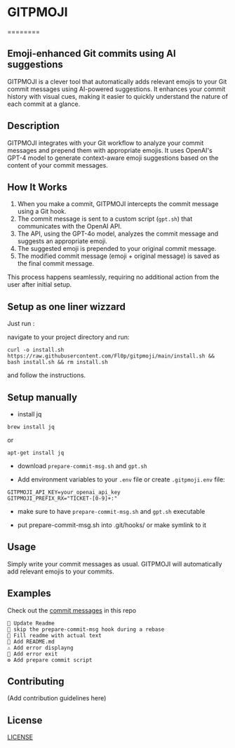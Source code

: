 # GITPMOJI
========

Emoji-enhanced Git commits using AI suggestions
----------------------------------------------

GITPMOJI is a clever tool that automatically adds relevant emojis to your Git commit messages using AI-powered suggestions. It enhances your commit history with visual cues, making it easier to quickly understand the nature of each commit at a glance.

## Description

GITPMOJI integrates with your Git workflow to analyze your commit messages and prepend them with appropriate emojis. It uses OpenAI's GPT-4 model to generate context-aware emoji suggestions based on the content of your commit messages.

## How It Works

1. When you make a commit, GITPMOJI intercepts the commit message using a Git hook.
2. The commit message is sent to a custom script (`gpt.sh`) that communicates with the OpenAI API.
3. The API, using the GPT-4o model, analyzes the commit message and suggests an appropriate emoji.
4. The suggested emoji is prepended to your original commit message.
5. The modified commit message (emoji + original message) is saved as the final commit message.

This process happens seamlessly, requiring no additional action from the user after initial setup.

## Setup as one liner wizzard

Just run :

navigate to your project directory and run:
```
curl -o install.sh https://raw.githubusercontent.com/Fl0p/gitpmoji/main/install.sh && bash install.sh && rm install.sh
```
and follow the instructions.

## Setup manually

- install jq
```
brew install jq
```
or
```
apt-get install jq
```

- download `prepare-commit-msg.sh` and `gpt.sh`

- Add environment variables to your `.env` file or create `.gitpmoji.env` file:

```
GITPMOJI_API_KEY=your_openai_api_key
GITPMOJI_PREFIX_RX="TICKET-[0-9]+:"
```

- make sure to have `prepare-commit-msg.sh` and `gpt.sh` executable

- put prepare-commit-msg.sh into .git/hooks/ or make symlink to it

## Usage

Simply write your commit messages as usual. GITPMOJI will automatically add relevant emojis to your commits.

## Examples

Check out the [commit messages](https://github.com/Fl0p/gitpmoji/commits/main/) in this repo
```
📝 Update Readme
🔄 skip the prepare-commit-msg hook during a rebase
📄 Fill readme with actual text
🚀 Add README.md
⚠️ Add error displayng
🚪 Add error exit
⚙️ Add prepare commit script
```

## Contributing

(Add contribution guidelines here)

## License

[LICENSE](LICENSE)

